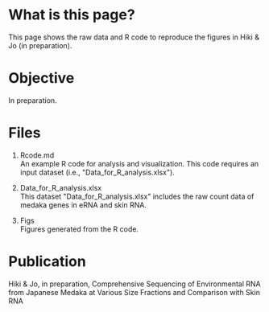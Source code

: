 # What is this page?
This page shows the raw data and R code to reproduce the figures in Hiki & Jo (in preparation). 


# Objective  
In preparation.  
  
   
# Files
1. Rcode.md  
An example R code for analysis and visualization. This code requires an input dataset (i.e., "Data_for_R_analysis.xlsx").  
     
2. Data_for_R_analysis.xlsx  
This dataset "Data_for_R_analysis.xlsx" includes the raw count data of medaka genes in eRNA and skin RNA.
  
3. Figs  
Figures generated from the R code.

# Publication
Hiki & Jo, in preparation, Comprehensive Sequencing of Environmental RNA from Japanese Medaka at Various Size Fractions and Comparison with Skin RNA  
